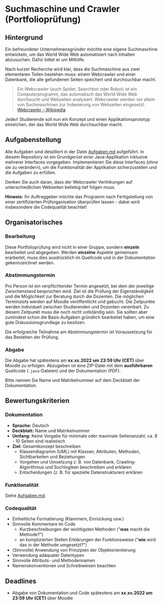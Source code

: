 # Suchmaschine und Crawler (Portfolioprüfung)

## Hintergrund

Ein befreundeter Unternehmensgründer möchte eine eigene Suchmaschine entwickeln, um das World Wide Web automatisiert nach Inhalten abzusuchen. Dafür bittet er um Mithilfe.

Nach kurzer Recherche wird klar, dass die Suchmaschine aus zwei elementaren Teilen bestehen muss: einem Webcrawler und einer Datenbank, die alle gefundenen Seiten speichert und durchsuchbar macht.

> Ein Webcrawler (auch Spider, Searchbot oder Robot) ist ein Computerprogramm, das automatisch das World Wide Web
> durchsucht und Webseiten analysiert. Webcrawler werden vor allem von Suchmaschinen zur Indexierung von Webseiten eingesetzt. [Webcrawler - Wikipedia](https://de.wikipedia.org/wiki/Webcrawler)

Jede/r Studierende soll nun ein Konzept und einen Applikationsprototyp einreichen, der das World Wide Web durchsuchbar macht.

## Aufgabenstellung

Alle Aufgaben sind detailliert in der Datei [Aufgaben.md](Aufgaben.md) aufgeführt. In diesem Repository ist ein Grundgerüst einer Java-Applikation inklusive mehrerer Interfaces vorgegeben. Implementieren Sie diese Interfaces (ohne sie zu verändern), 
um die
Funktionalität der Applikation sicherzustellen und die Aufgaben zu erfüllen.

Denken Sie auch daran, dass der Webcrawler Verlinkungen auf unterschiedlichen Webseiten beliebig tief folgen muss.

**Hinweis:** Ihr Auftraggeber möchte das Programm nach Fertigstellung von einer zertifizierten Prüforganisation überprüfen lassen - dabei wird insbesondere die Codequalität beachtet!

## Organisatorisches
### Bearbeitung
Diese Portfolioprüfung wird nicht in einer Gruppe, sondern **einzeln** bearbeitet und abgegeben. Werden **einzelne** Aspekte gemeinsam erarbeitet, muss dies ausdrücklich im Quellcode und in der Dokumentation gekennzeichnet werden.

### Abstimmungstermin
Pro Person ist ein verpflichtender Termin angesetzt, bei dem der jeweilige Zwischenstand besprochen wird. Ziel ist die Prüfung der Eigenständigkeit und die Möglichkeit zur
Beratung durch die Dozenten.
Die möglichen Terminslots werden auf Moodle veröffentlicht und gebucht. Die Zeitpunkte werden individuell zwischen Studierenden und Dozenten vereinbart.
Zu diesem Zeitpunkt muss die noch nicht vollständig sein. Sie sollten aber zumindest schon die Basis-Aufgaben gründlich bearbeitet haben, um eine gute Diskussionsgrundlage zu besitzen.

Die erfolgreiche Teilnahme am Abstimmungstermin ist Voraussetzung für das Bestehen der Prüfung.

### Abgabe
Die Abgabe hat spätestens am **xx.xx.2022 um 23:59 Uhr (CET)** über Moodle zu erfolgen. Abzugeben ist eine ZIP-Datei mit dem **ausführbaren** Quellcode (`.java`-Dateien) und der Dokumentation (PDF).

Bitte nennen Sie Name und Matrikelnummer auf dem Deckblatt der Dokumentation.

## Bewertungskriterien

### Dokumentation

- **Sprache:** Deutsch
- **Deckblatt:** Name und Matrikelnummer
- **Umfang:** Keine Vorgabe für minimale oder maximale Seitenanzahl, ca. 8 - 10 Seiten sind realistisch
- **Ziel:** Gesamtkonzept beschreiben
    - Klassendiagramm (UML) mit Klassen, Attributen, Methoden, Sichtbarkeiten und Beziehungen
    - Vorgehen und Umsetzung z. B. von Datenbank, Crawling-Algorithmus und Suchlogiken beschreiben und erklären
    - Entscheidungen (z. B. für spezielle Datenstrukturen) erklären

### Funktionalität

Siehe [Aufgaben.md](Aufgaben.md).

### Codequalität

- Einheitliche Formatierung (Klammern, Einrückung usw.)
- Sinnvolle Kommentare im Code
    - Kurzbeschreibungen der wichtigsten Methoden ("**was** macht die Methode?")
    - an komplizierten Stellen Erklärungen der Funktionsweise ("**wie** wird das in der Methode umgesetzt?")
- (Sinnvolle) Anwendung von Prinzipien der Objektorientierung
- Verwendung adäquater Datentypen
- Sinnvolle Attributs- und Methodennamen
- Namenskonventionen und Schreibweisen beachten

## Deadlines

- Abgabe von Dokumentation und Code spätestens am **xx.xx.2022 um 23:59 Uhr (CET)** über Moodle
